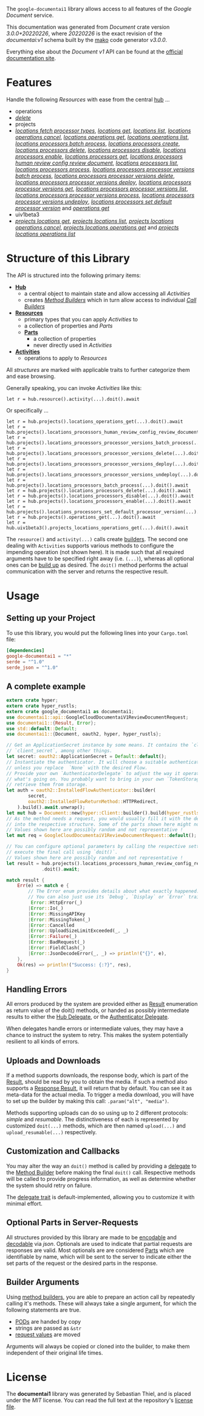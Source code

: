 <!---
DO NOT EDIT !
This file was generated automatically from 'src/mako/api/README.md.mako'
DO NOT EDIT !
-->
The `google-documentai1` library allows access to all features of the *Google Document* service.

This documentation was generated from *Document* crate version *3.0.0+20220226*, where *20220226* is the exact revision of the *documentai:v1* schema built by the [mako](http://www.makotemplates.org/) code generator *v3.0.0*.

Everything else about the *Document* *v1* API can be found at the
[official documentation site](https://cloud.google.com/document-ai/docs/).
# Features

Handle the following *Resources* with ease from the central [hub](https://docs.rs/google-documentai1/3.0.0+20220226/google_documentai1/Document) ... 

* operations
 * [*delete*](https://docs.rs/google-documentai1/3.0.0+20220226/google_documentai1/api::OperationDeleteCall)
* projects
 * [*locations fetch processor types*](https://docs.rs/google-documentai1/3.0.0+20220226/google_documentai1/api::ProjectLocationFetchProcessorTypeCall), [*locations get*](https://docs.rs/google-documentai1/3.0.0+20220226/google_documentai1/api::ProjectLocationGetCall), [*locations list*](https://docs.rs/google-documentai1/3.0.0+20220226/google_documentai1/api::ProjectLocationListCall), [*locations operations cancel*](https://docs.rs/google-documentai1/3.0.0+20220226/google_documentai1/api::ProjectLocationOperationCancelCall), [*locations operations get*](https://docs.rs/google-documentai1/3.0.0+20220226/google_documentai1/api::ProjectLocationOperationGetCall), [*locations operations list*](https://docs.rs/google-documentai1/3.0.0+20220226/google_documentai1/api::ProjectLocationOperationListCall), [*locations processors batch process*](https://docs.rs/google-documentai1/3.0.0+20220226/google_documentai1/api::ProjectLocationProcessorBatchProcesCall), [*locations processors create*](https://docs.rs/google-documentai1/3.0.0+20220226/google_documentai1/api::ProjectLocationProcessorCreateCall), [*locations processors delete*](https://docs.rs/google-documentai1/3.0.0+20220226/google_documentai1/api::ProjectLocationProcessorDeleteCall), [*locations processors disable*](https://docs.rs/google-documentai1/3.0.0+20220226/google_documentai1/api::ProjectLocationProcessorDisableCall), [*locations processors enable*](https://docs.rs/google-documentai1/3.0.0+20220226/google_documentai1/api::ProjectLocationProcessorEnableCall), [*locations processors get*](https://docs.rs/google-documentai1/3.0.0+20220226/google_documentai1/api::ProjectLocationProcessorGetCall), [*locations processors human review config review document*](https://docs.rs/google-documentai1/3.0.0+20220226/google_documentai1/api::ProjectLocationProcessorHumanReviewConfigReviewDocumentCall), [*locations processors list*](https://docs.rs/google-documentai1/3.0.0+20220226/google_documentai1/api::ProjectLocationProcessorListCall), [*locations processors process*](https://docs.rs/google-documentai1/3.0.0+20220226/google_documentai1/api::ProjectLocationProcessorProcesCall), [*locations processors processor versions batch process*](https://docs.rs/google-documentai1/3.0.0+20220226/google_documentai1/api::ProjectLocationProcessorProcessorVersionBatchProcesCall), [*locations processors processor versions delete*](https://docs.rs/google-documentai1/3.0.0+20220226/google_documentai1/api::ProjectLocationProcessorProcessorVersionDeleteCall), [*locations processors processor versions deploy*](https://docs.rs/google-documentai1/3.0.0+20220226/google_documentai1/api::ProjectLocationProcessorProcessorVersionDeployCall), [*locations processors processor versions get*](https://docs.rs/google-documentai1/3.0.0+20220226/google_documentai1/api::ProjectLocationProcessorProcessorVersionGetCall), [*locations processors processor versions list*](https://docs.rs/google-documentai1/3.0.0+20220226/google_documentai1/api::ProjectLocationProcessorProcessorVersionListCall), [*locations processors processor versions process*](https://docs.rs/google-documentai1/3.0.0+20220226/google_documentai1/api::ProjectLocationProcessorProcessorVersionProcesCall), [*locations processors processor versions undeploy*](https://docs.rs/google-documentai1/3.0.0+20220226/google_documentai1/api::ProjectLocationProcessorProcessorVersionUndeployCall), [*locations processors set default processor version*](https://docs.rs/google-documentai1/3.0.0+20220226/google_documentai1/api::ProjectLocationProcessorSetDefaultProcessorVersionCall) and [*operations get*](https://docs.rs/google-documentai1/3.0.0+20220226/google_documentai1/api::ProjectOperationGetCall)
* uiv1beta3
 * [*projects locations get*](https://docs.rs/google-documentai1/3.0.0+20220226/google_documentai1/api::Uiv1beta3ProjectLocationGetCall), [*projects locations list*](https://docs.rs/google-documentai1/3.0.0+20220226/google_documentai1/api::Uiv1beta3ProjectLocationListCall), [*projects locations operations cancel*](https://docs.rs/google-documentai1/3.0.0+20220226/google_documentai1/api::Uiv1beta3ProjectLocationOperationCancelCall), [*projects locations operations get*](https://docs.rs/google-documentai1/3.0.0+20220226/google_documentai1/api::Uiv1beta3ProjectLocationOperationGetCall) and [*projects locations operations list*](https://docs.rs/google-documentai1/3.0.0+20220226/google_documentai1/api::Uiv1beta3ProjectLocationOperationListCall)




# Structure of this Library

The API is structured into the following primary items:

* **[Hub](https://docs.rs/google-documentai1/3.0.0+20220226/google_documentai1/Document)**
    * a central object to maintain state and allow accessing all *Activities*
    * creates [*Method Builders*](https://docs.rs/google-documentai1/3.0.0+20220226/google_documentai1/client::MethodsBuilder) which in turn
      allow access to individual [*Call Builders*](https://docs.rs/google-documentai1/3.0.0+20220226/google_documentai1/client::CallBuilder)
* **[Resources](https://docs.rs/google-documentai1/3.0.0+20220226/google_documentai1/client::Resource)**
    * primary types that you can apply *Activities* to
    * a collection of properties and *Parts*
    * **[Parts](https://docs.rs/google-documentai1/3.0.0+20220226/google_documentai1/client::Part)**
        * a collection of properties
        * never directly used in *Activities*
* **[Activities](https://docs.rs/google-documentai1/3.0.0+20220226/google_documentai1/client::CallBuilder)**
    * operations to apply to *Resources*

All *structures* are marked with applicable traits to further categorize them and ease browsing.

Generally speaking, you can invoke *Activities* like this:

```Rust,ignore
let r = hub.resource().activity(...).doit().await
```

Or specifically ...

```ignore
let r = hub.projects().locations_operations_get(...).doit().await
let r = hub.projects().locations_processors_human_review_config_review_document(...).doit().await
let r = hub.projects().locations_processors_processor_versions_batch_process(...).doit().await
let r = hub.projects().locations_processors_processor_versions_delete(...).doit().await
let r = hub.projects().locations_processors_processor_versions_deploy(...).doit().await
let r = hub.projects().locations_processors_processor_versions_undeploy(...).doit().await
let r = hub.projects().locations_processors_batch_process(...).doit().await
let r = hub.projects().locations_processors_delete(...).doit().await
let r = hub.projects().locations_processors_disable(...).doit().await
let r = hub.projects().locations_processors_enable(...).doit().await
let r = hub.projects().locations_processors_set_default_processor_version(...).doit().await
let r = hub.projects().operations_get(...).doit().await
let r = hub.uiv1beta3().projects_locations_operations_get(...).doit().await
```

The `resource()` and `activity(...)` calls create [builders][builder-pattern]. The second one dealing with `Activities` 
supports various methods to configure the impending operation (not shown here). It is made such that all required arguments have to be 
specified right away (i.e. `(...)`), whereas all optional ones can be [build up][builder-pattern] as desired.
The `doit()` method performs the actual communication with the server and returns the respective result.

# Usage

## Setting up your Project

To use this library, you would put the following lines into your `Cargo.toml` file:

```toml
[dependencies]
google-documentai1 = "*"
serde = "^1.0"
serde_json = "^1.0"
```

## A complete example

```Rust
extern crate hyper;
extern crate hyper_rustls;
extern crate google_documentai1 as documentai1;
use documentai1::api::GoogleCloudDocumentaiV1ReviewDocumentRequest;
use documentai1::{Result, Error};
use std::default::Default;
use documentai1::{Document, oauth2, hyper, hyper_rustls};

// Get an ApplicationSecret instance by some means. It contains the `client_id` and 
// `client_secret`, among other things.
let secret: oauth2::ApplicationSecret = Default::default();
// Instantiate the authenticator. It will choose a suitable authentication flow for you, 
// unless you replace  `None` with the desired Flow.
// Provide your own `AuthenticatorDelegate` to adjust the way it operates and get feedback about 
// what's going on. You probably want to bring in your own `TokenStorage` to persist tokens and
// retrieve them from storage.
let auth = oauth2::InstalledFlowAuthenticator::builder(
        secret,
        oauth2::InstalledFlowReturnMethod::HTTPRedirect,
    ).build().await.unwrap();
let mut hub = Document::new(hyper::Client::builder().build(hyper_rustls::HttpsConnector::with_native_roots()), auth);
// As the method needs a request, you would usually fill it with the desired information
// into the respective structure. Some of the parts shown here might not be applicable !
// Values shown here are possibly random and not representative !
let mut req = GoogleCloudDocumentaiV1ReviewDocumentRequest::default();

// You can configure optional parameters by calling the respective setters at will, and
// execute the final call using `doit()`.
// Values shown here are possibly random and not representative !
let result = hub.projects().locations_processors_human_review_config_review_document(req, "humanReviewConfig")
             .doit().await;

match result {
    Err(e) => match e {
        // The Error enum provides details about what exactly happened.
        // You can also just use its `Debug`, `Display` or `Error` traits
         Error::HttpError(_)
        |Error::Io(_)
        |Error::MissingAPIKey
        |Error::MissingToken(_)
        |Error::Cancelled
        |Error::UploadSizeLimitExceeded(_, _)
        |Error::Failure(_)
        |Error::BadRequest(_)
        |Error::FieldClash(_)
        |Error::JsonDecodeError(_, _) => println!("{}", e),
    },
    Ok(res) => println!("Success: {:?}", res),
}

```
## Handling Errors

All errors produced by the system are provided either as [Result](https://docs.rs/google-documentai1/3.0.0+20220226/google_documentai1/client::Result) enumeration as return value of
the doit() methods, or handed as possibly intermediate results to either the 
[Hub Delegate](https://docs.rs/google-documentai1/3.0.0+20220226/google_documentai1/client::Delegate), or the [Authenticator Delegate](https://docs.rs/yup-oauth2/*/yup_oauth2/trait.AuthenticatorDelegate.html).

When delegates handle errors or intermediate values, they may have a chance to instruct the system to retry. This 
makes the system potentially resilient to all kinds of errors.

## Uploads and Downloads
If a method supports downloads, the response body, which is part of the [Result](https://docs.rs/google-documentai1/3.0.0+20220226/google_documentai1/client::Result), should be
read by you to obtain the media.
If such a method also supports a [Response Result](https://docs.rs/google-documentai1/3.0.0+20220226/google_documentai1/client::ResponseResult), it will return that by default.
You can see it as meta-data for the actual media. To trigger a media download, you will have to set up the builder by making
this call: `.param("alt", "media")`.

Methods supporting uploads can do so using up to 2 different protocols: 
*simple* and *resumable*. The distinctiveness of each is represented by customized 
`doit(...)` methods, which are then named `upload(...)` and `upload_resumable(...)` respectively.

## Customization and Callbacks

You may alter the way an `doit()` method is called by providing a [delegate](https://docs.rs/google-documentai1/3.0.0+20220226/google_documentai1/client::Delegate) to the 
[Method Builder](https://docs.rs/google-documentai1/3.0.0+20220226/google_documentai1/client::CallBuilder) before making the final `doit()` call. 
Respective methods will be called to provide progress information, as well as determine whether the system should 
retry on failure.

The [delegate trait](https://docs.rs/google-documentai1/3.0.0+20220226/google_documentai1/client::Delegate) is default-implemented, allowing you to customize it with minimal effort.

## Optional Parts in Server-Requests

All structures provided by this library are made to be [encodable](https://docs.rs/google-documentai1/3.0.0+20220226/google_documentai1/client::RequestValue) and 
[decodable](https://docs.rs/google-documentai1/3.0.0+20220226/google_documentai1/client::ResponseResult) via *json*. Optionals are used to indicate that partial requests are responses 
are valid.
Most optionals are are considered [Parts](https://docs.rs/google-documentai1/3.0.0+20220226/google_documentai1/client::Part) which are identifiable by name, which will be sent to 
the server to indicate either the set parts of the request or the desired parts in the response.

## Builder Arguments

Using [method builders](https://docs.rs/google-documentai1/3.0.0+20220226/google_documentai1/client::CallBuilder), you are able to prepare an action call by repeatedly calling it's methods.
These will always take a single argument, for which the following statements are true.

* [PODs][wiki-pod] are handed by copy
* strings are passed as `&str`
* [request values](https://docs.rs/google-documentai1/3.0.0+20220226/google_documentai1/client::RequestValue) are moved

Arguments will always be copied or cloned into the builder, to make them independent of their original life times.

[wiki-pod]: http://en.wikipedia.org/wiki/Plain_old_data_structure
[builder-pattern]: http://en.wikipedia.org/wiki/Builder_pattern
[google-go-api]: https://github.com/google/google-api-go-client

# License
The **documentai1** library was generated by Sebastian Thiel, and is placed 
under the *MIT* license.
You can read the full text at the repository's [license file][repo-license].

[repo-license]: https://github.com/Byron/google-apis-rsblob/main/LICENSE.md
